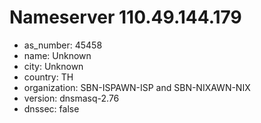 # Nameserver 110.49.144.179

* as_number: 45458
* name: Unknown
* city: Unknown
* country: TH
* organization: SBN-ISPAWN-ISP and SBN-NIXAWN-NIX
* version: dnsmasq-2.76
* dnssec: false
